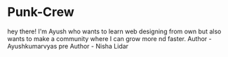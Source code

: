 # Punk-Crew
hey there! I'm Ayush who wants to learn web designing from own but also wants to make a community where I can grow more nd faster.
Author - Ayushkumarvyas
pre Author - Nisha Lidar
